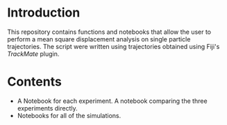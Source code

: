# Introduction

This repository contains functions and notebooks that allow the user to perform a mean square displacement analysis on single particle trajectories. The script were written using trajectories obtained using Fiji's *TrackMate* plugin. 

# Contents

* A Notebook for each experiment. A notebook comparing the three experiments directly.
* Notebooks for all of the simulations.
